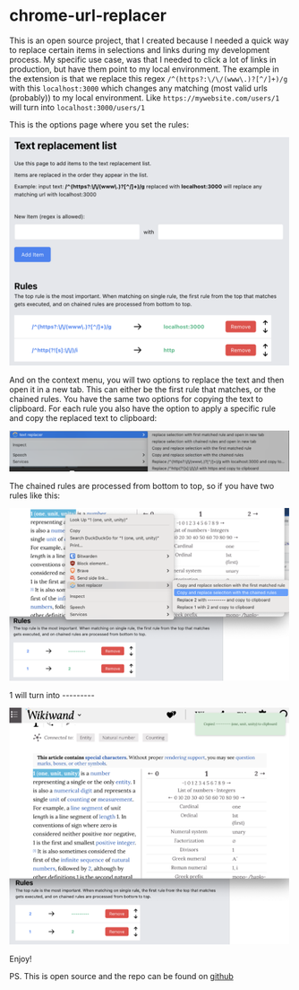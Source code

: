 # chrome-url-replacer

This is an open source project, that I created because I needed a quick way to replace certain items in selections and links during my development process. My specific use case, was that I needed to click a lot of links in production, but have them point to my local environment. The example in the extension is that we replace this regex
`/^(https?:\/\/(www\.)?[^/]+)/g` with this `localhost:3000` which changes any matching (most valid urls (probably)) to my local environment. Like `https://mywebsite.com/users/1` will turn into `localhost:3000/users/1`

This is the options page where you set the rules:

<img src="screenshots/options_page.png" alt="Options Page" width="500"/>

And on the context menu, you will two options to replace the text and then open it in a new tab. This can either be the first rule that matches, or the chained rules. You have the same two options for copying the text to clipboard.
For each rule you also have the option to apply a specific rule and copy the replaced text to clipboard:

<img src="screenshots/context_menu.png" alt="Context Menu" width="500"/>

The chained rules are processed from bottom to top, so if you have two rules like this:

<img src="screenshots/chained_rules_example.png" alt="Chained Rules Example" width="500"/>

1 will turn into ---------

<img src="screenshots/chained_rules_example_result.png" alt="Chained Rules Example Result" width="500"/>

Enjoy!

PS. This is open source and the repo can be found on <a href="https://github.com/Voldemorten/chrome-url-replacer">github</a>
